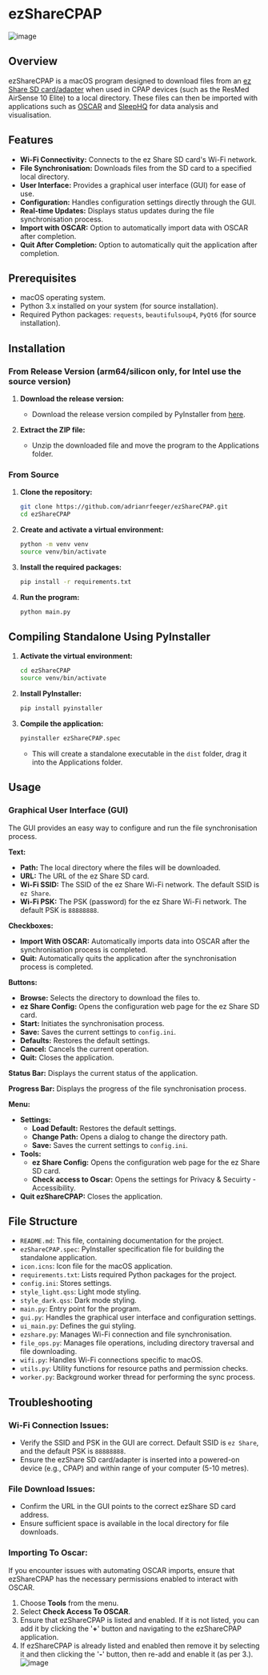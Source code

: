 # ezShareCPAP
![image](https://github.com/user-attachments/assets/96adfe59-eb39-44fb-9764-2406380cc819)

## Overview

ezShareCPAP is a macOS program designed to download files from an [ez Share SD card/adapter](https://www.youtube.com/watch?v=ANz8pNDHAPo) when used in CPAP devices (such as the ResMed AirSense 10 Elite) to a local directory. These files can then be imported with applications such as [OSCAR](https://www.sleepfiles.com/OSCAR/) and [SleepHQ](https://home.sleephq.com/) for data analysis and visualisation.

## Features

- **Wi-Fi Connectivity:** Connects to the ez Share SD card's Wi-Fi network.
- **File Synchronisation:** Downloads files from the SD card to a specified local directory.
- **User Interface:** Provides a graphical user interface (GUI) for ease of use.
- **Configuration:** Handles configuration settings directly through the GUI.
- **Real-time Updates:** Displays status updates during the file synchronisation process.
- **Import with OSCAR:** Option to automatically import data with OSCAR after completion.
- **Quit After Completion:** Option to automatically quit the application after completion.

## Prerequisites

- macOS operating system.
- Python 3.x installed on your system (for source installation).
- Required Python packages: `requests`, `beautifulsoup4`, `PyQt6` (for source installation).

## Installation

### From Release Version (arm64/silicon only, for Intel use the source version)

1. **Download the release version:**

   - Download the release version compiled by PyInstaller from [here](https://github.com/adrianrfeeger/ezShareCPAP/releases).

2. **Extract the ZIP file:**

   - Unzip the downloaded file and move the program to the Applications folder.

### From Source

1. **Clone the repository:**
   ```bash
   git clone https://github.com/adrianrfeeger/ezShareCPAP.git
   cd ezShareCPAP
   ```   
2. **Create and activate a virtual environment:**
   ```bash
   python -m venv venv
   source venv/bin/activate
   ```
3. **Install the required packages:**
   ```bash
   pip install -r requirements.txt
   ```
4. **Run the program:**
   ```bash
   python main.py
   ```
## Compiling Standalone Using PyInstaller

1. **Activate the virtual environment:**
   ```bash
   cd ezShareCPAP
   source venv/bin/activate
   ```
2. **Install PyInstaller:**

   ```bash
   pip install pyinstaller
   ```

3. **Compile the application:**

   ```bash
   pyinstaller ezShareCPAP.spec
   ```

   - This will create a standalone executable in the `dist` folder, drag it into the Applications folder.

## Usage

### Graphical User Interface (GUI)

The GUI provides an easy way to configure and run the file synchronisation process.

**Text:**
- **Path:**  The local directory where the files will be downloaded.
- **URL:**  The URL of the ez Share SD card.
- **Wi-Fi SSID:** The SSID of the ez Share Wi-Fi network. The default SSID is `ez Share`.
- **Wi-Fi PSK:**  The PSK (password) for the ez Share Wi-Fi network. The default PSK is `88888888`.

**Checkboxes:**
- **Import With OSCAR:** Automatically imports data into OSCAR after the synchronisation process is completed.
- **Quit:** Automatically quits the application after the synchronisation process is completed.

**Buttons:**
- **Browse:** Selects the directory to download the files to.
- **ez Share Config:** Opens the configuration web page for the ez Share SD card.
- **Start:** Initiates the synchronisation process.
- **Save:** Saves the current settings to `config.ini`.
- **Defaults:** Restores the default settings.
- **Cancel:** Cancels the current operation.
- **Quit:** Closes the application.

**Status Bar:** Displays the current status of the application.

**Progress Bar:** Displays the progress of the file synchronisation process.

**Menu:**
-   **Settings:**
    -   **Load Default:** Restores the default settings.
    -   **Change Path:** Opens a dialog to change the directory path.
    -   **Save:** Saves the current settings to `config.ini`.
-   **Tools:**
    -   **ez Share Config:** Opens the configuration web page for the ez Share SD card.
    -   **Check access to Oscar:** Opens the settings for Privacy & Secuirty - Accessibility.
-   **Quit ezShareCPAP:** Closes the application.
  
## File Structure

- `README.md`: This file, containing documentation for the project.
- `ezShareCPAP.spec`: PyInstaller specification file for building the standalone application.
- `icon.icns`: Icon file for the macOS application.
- `requirements.txt`: Lists required Python packages for the project.
- `config.ini`: Stores settings.
- `style_light.qss`: Light mode styling.
- `style_dark.qss`: Dark mode styling.
- `main.py`: Entry point for the program.
- `gui.py`: Handles the graphical user interface and configuration settings.
- `ui_main.py`: Defines the gui styling.
- `ezshare.py`: Manages Wi-Fi connection and file synchronisation.
- `file_ops.py`: Manages file operations, including directory traversal and file downloading.
- `wifi.py`: Handles Wi-Fi connections specific to macOS.
- `utils.py`: Utility functions for resource paths and permission checks.
- `worker.py`: Background worker thread for performing the sync process.

## Troubleshooting

### Wi-Fi Connection Issues:

- Verify the SSID and PSK in the GUI are correct. Default SSID is `ez Share`, and the default PSK is `88888888`.
- Ensure the ezShare SD card/adapter is inserted into a powered-on device (e.g., CPAP) and within range of your computer (5-10 metres).

### File Download Issues:

- Confirm the URL in the GUI points to the correct ezShare SD card address.
- Ensure sufficient space is available in the local directory for file downloads.

### Importing To Oscar:
If you encounter issues with automating OSCAR imports, ensure that ezShareCPAP has the necessary permissions enabled to interact with OSCAR.

   1. Choose **Tools** from the menu.
   2. Select **Check Access To OSCAR**.
   3. Ensure that ezShareCPAP is listed and enabled. If it is not listed, you can add it by clicking the '**+**' button and navigating to the ezShareCPAP application.
   4. If ezShareCPAP is already listed and enabled then remove it by selecting it and then clicking the '**-**' button, then re-add and enable it (as per 3.). 
![image](https://github.com/user-attachments/assets/1bca6df9-86c6-4bf0-9b41-74687e1a5d5c)
